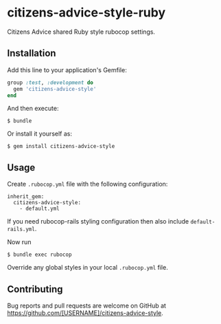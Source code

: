 # citizens-advice-style-ruby

Citizens Advice shared Ruby style rubocop settings.

## Installation

Add this line to your application's Gemfile:

```ruby
group :test, :development do
  gem 'citizens-advice-style'
end
```

And then execute:

    $ bundle

Or install it yourself as:

    $ gem install citizens-advice-style

## Usage

Create `.rubocop.yml` file with the following configuration:

```
inherit_gem:
  citizens-advice-style:
    - default.yml
```

If you need rubocop-rails styling configuration then also include `default-rails.yml`.

Now run

    $ bundle exec rubocop

Override any global styles in your local `.rubocop.yml` file.

## Contributing

Bug reports and pull requests are welcome on GitHub at https://github.com/[USERNAME]/citizens-advice-style.
